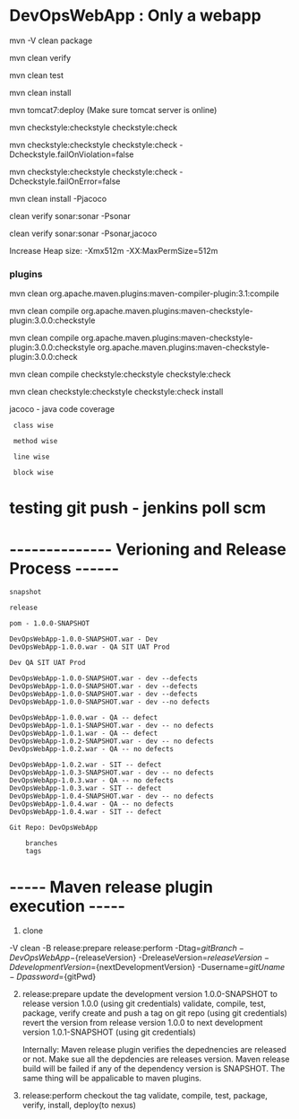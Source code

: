 # DevOpsWebApp : Only a webapp

mvn -V clean package

mvn clean verify

mvn clean test

mvn clean install

mvn tomcat7:deploy (Make sure tomcat server is online)

mvn checkstyle:checkstyle checkstyle:check

mvn checkstyle:checkstyle checkstyle:check -Dcheckstyle.failOnViolation=false

mvn checkstyle:checkstyle checkstyle:check -Dcheckstyle.failOnError=false

mvn clean install -Pjacoco

clean verify sonar:sonar -Psonar

clean verify sonar:sonar -Psonar,jacoco


Increase Heap size: -Xmx512m -XX:MaxPermSize=512m

### plugins

 mvn clean org.apache.maven.plugins:maven-compiler-plugin:3.1:compile

 mvn clean compile org.apache.maven.plugins:maven-checkstyle-plugin:3.0.0:checkstyle
 
 mvn clean compile org.apache.maven.plugins:maven-checkstyle-plugin:3.0.0:checkstyle org.apache.maven.plugins:maven-checkstyle-plugin:3.0.0:check
 
 mvn clean compile checkstyle:checkstyle checkstyle:check
 
 mvn clean checkstyle:checkstyle checkstyle:check install
 
 jacoco - java code coverage
 
	 class wise
	 
	 method wise
	 
	 line wise
	 
	 block wise

# testing git push - jenkins poll scm

# -------------- Verioning and  Release Process ------ #

	snapshot

	release

	pom - 1.0.0-SNAPSHOT

	DevOpsWebApp-1.0.0-SNAPSHOT.war - Dev
	DevOpsWebApp-1.0.0.war - QA SIT UAT Prod

	Dev QA SIT UAT Prod

	DevOpsWebApp-1.0.0-SNAPSHOT.war - dev --defects
	DevOpsWebApp-1.0.0-SNAPSHOT.war - dev --defects
	DevOpsWebApp-1.0.0-SNAPSHOT.war - dev --defects
	DevOpsWebApp-1.0.0-SNAPSHOT.war - dev --no defects

	DevOpsWebApp-1.0.0.war - QA -- defect
	DevOpsWebApp-1.0.1-SNAPSHOT.war - dev -- no defects
	DevOpsWebApp-1.0.1.war - QA -- defect
	DevOpsWebApp-1.0.2-SNAPSHOT.war - dev -- no defects
	DevOpsWebApp-1.0.2.war - QA -- no defects

	DevOpsWebApp-1.0.2.war - SIT -- defect
	DevOpsWebApp-1.0.3-SNAPSHOT.war - dev -- no defects
	DevOpsWebApp-1.0.3.war - QA -- no defects
	DevOpsWebApp-1.0.3.war - SIT -- defect
	DevOpsWebApp-1.0.4-SNAPSHOT.war - dev -- no defects
	DevOpsWebApp-1.0.4.war - QA -- no defects
	DevOpsWebApp-1.0.4.war - SIT -- defect

	Git Repo: DevOpsWebApp

		branches
		tags

# ----- Maven release plugin execution ----- #

1. clone

-V clean -B release:prepare release:perform -Dtag=${gitBranch}-DevOpsWebApp-${releaseVersion} -DreleaseVersion=${releaseVersion} -DdevelopmentVersion=${nextDevelopmentVersion} -Dusername=${gitUname} -Dpassword=${gitPwd}

2. release:prepare
	update the development version 1.0.0-SNAPSHOT to release version 1.0.0 (using git credentials)
	validate, compile, test, package, verify
	create and push a tag on git repo (using git credentials)
	revert the version from release version 1.0.0 to next development version 1.0.1-SNAPSHOT (using git credentials)
	
	Internally: Maven release plugin verifies the depednencies are released or not. Make sue all the depdencies are releases version. Maven release build will be failed if any of the dependency version is SNAPSHOT. The same thing will be appalicable to maven plugins.

3. release:perform
	checkout the tag
	validate, compile, test, package, verify, install, deploy(to nexus)
